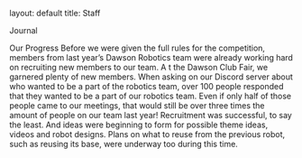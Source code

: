 layout: default
title: Staff

Journal 

Our Progress
Before we were given the full rules for the competition, members from last year’s 
Dawson Robotics team were already working hard on recruiting new members to our team. A
t the Dawson Club Fair, we garnered plenty of new members. When asking on our Discord 
server about who wanted to be a part of the robotics team, over 100 people responded that they 
wanted to be a part of our robotics team. Even if only half of those people came to our meetings, that 
would still be over three times the amount of people on our team last year! Recruitment was successful, to say the least. 
And ideas were beginning to form for possible theme ideas, videos and robot designs. Plans on what to reuse from the previous 
robot, such as reusing its base, were underway too during this time.
